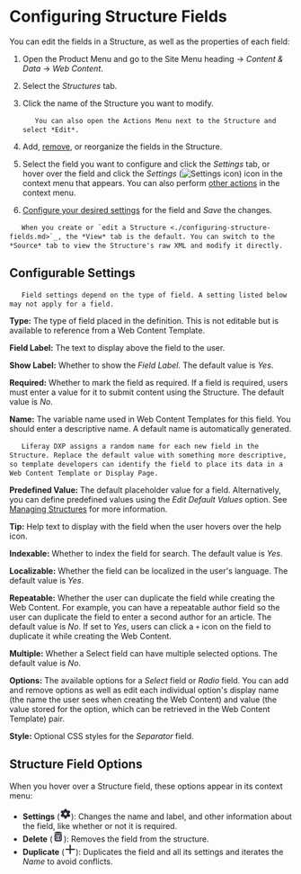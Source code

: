 # Configuring Structure Fields

You can edit the fields in a Structure, as well as the properties of each field: 

1. Open the Product Menu and go to the Site Menu heading &rarr; *Content & Data* &rarr; *Web Content*.
1. Select the *Structures* tab.
1. Click the name of the Structure you want to modify.

    ```tip::
       You can also open the Actions Menu next to the Structure and select *Edit*.
    ```

1. Add, [remove](#structure-field-options), or reorganize the fields in the Structure.
1. Select the field you want to configure and click the *Settings* tab, or hover over the field and click the *Settings* (![Settings icon](../../../../images/icon-control-menu-gear.png)) icon in the context menu that appears. You can also perform [other actions](#structure-field-options) in the context menu.
1. [Configure your desired settings](#configurable-settings) for the field and *Save* the changes.

```tip::
   When you create or `edit a Structure <./configuring-structure-fields.md>`_, the *View* tab is the default. You can switch to the *Source* tab to view the Structure's raw XML and modify it directly.
```

## Configurable Settings

```note::
   Field settings depend on the type of field. A setting listed below may not apply for a field.
```

**Type:** The type of field placed in the definition. This is not editable but is available to reference from a Web Content Template.

**Field Label:** The text to display above the field to the user.

**Show Label:** Whether to show the *Field Label.* The default value is *Yes*.

**Required:** Whether to mark the field as required. If a field is required, users must enter a value for it to submit content using the Structure. The default value is *No*.

**Name:** The variable name used in Web Content Templates for this field. You should enter a descriptive name. A default name is automatically generated.

```tip::
   Liferay DXP assigns a random name for each new field in the Structure. Replace the default value with something more descriptive, so template developers can identify the field to place its data in a Web Content Template or Display Page.
```

**Predefined Value:** The default placeholder value for a field. Alternatively, you can define predefined values using the *Edit Default Values* option. See [Managing Structures](./managing-structures.md#edit-default-values) for more information.

**Tip:** Help text to display with the field when the user hovers over the help icon.

**Indexable:** Whether to index the field for search. The default value is *Yes*.

**Localizable:** Whether the field can be localized in the user's language. The default value is *Yes*.

**Repeatable:** Whether the user can duplicate the field while creating the Web Content. For example, you can have a repeatable author field so the user can duplicate the field to enter a second author for an article. The default value is *No*. If set to *Yes*, users can click a `+` icon on the field to duplicate it while creating the Web Content.

**Multiple:** Whether a Select field can have multiple selected options. The default value is *No*.

**Options:** The available options for a *Select* field or *Radio* field. You can add and remove options as well as edit each individual option's display name (the name the user sees when creating the Web Content) and value (the value stored for the option, which can be retrieved in the Web Content Template) pair.

**Style:** Optional CSS styles for the *Separator* field.

## Structure Field Options

When you hover over a Structure field, these options appear in its context menu:

* **Settings** (![Settings](../../../../images/icon-settings.png)): Changes the name and label, and other information about the field, like whether or not it is required.
* **Delete** (![Delete](../../../../images/icon-app-trash.png)): Removes the field from the structure.
* **Duplicate** (![Duplicate](../../../../images/icon-duplicate.png)): Duplicates the field and all its settings and iterates the *Name* to avoid conflicts.